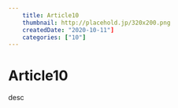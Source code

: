 ```yaml
---
    title: Article10
    thumbnail: http://placehold.jp/320x200.png
    createdDate: "2020-10-11"]
    categories: ["10"]
---
```

# Article10

desc